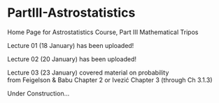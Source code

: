 # PartIII-Astrostatistics
Home Page for Astrostatistics Course, Part III Mathematical Tripos

Lecture 01 (18 January) has been uploaded!

Lecture 02 (20 January) has been uploaded!

Lecture 03 (23 January) covered material on probability  
                        from Feigelson & Babu Chapter 2 or Ivezić Chapter 3 (through Ch 3.1.3)

Under Construction...
